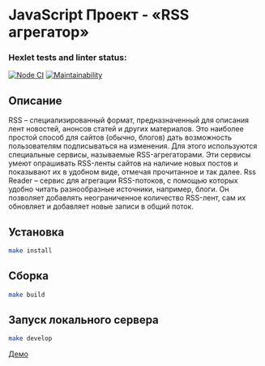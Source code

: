 # JavaScript Проект - «RSS агрегатор»
### Hexlet tests and linter status:
[![Node CI](https://github.com/Darkon96/frontend-project-11/actions/workflows/nodejs.yml/badge.svg)](https://github.com/Darkon96/frontend-project-11/actions/workflows/nodejs.yml)
[![Maintainability](https://api.codeclimate.com/v1/badges/a5d255c33a7d9085b93f/maintainability)](https://codeclimate.com/github/Darkon96/frontend-project-11/maintainability)
## Описание
RSS – специализированный формат, предназначенный для описания лент новостей, анонсов статей и других материалов. Это наиболее простой способ для сайтов (обычно, блогов) дать возможность пользователям подписываться на изменения. Для этого используются специальные сервисы, называемые RSS-агрегаторами. Эти сервисы умеют опрашивать RSS-ленты сайтов на наличие новых постов и показывают их в удобном виде, отмечая прочитанное и так далее.
Rss Reader – сервис для агрегации RSS-потоков, с помощью которых удобно читать разнообразные источники, например, блоги. Он позволяет добавлять неограниченное количество RSS-лент, сам их обновляет и добавляет новые записи в общий поток.
## Установка
```sh
make install
```
## Сборка
```sh
make build
```
## Запуск локального сервера
```sh
make develop
```


[Демо](https://frontend-project-11-z8ve.vercel.app)

